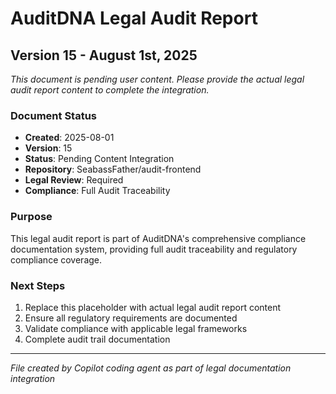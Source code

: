 # AuditDNA Legal Audit Report
## Version 15 - August 1st, 2025

*This document is pending user content. Please provide the actual legal audit report content to complete the integration.*

### Document Status
- **Created**: 2025-08-01
- **Version**: 15
- **Status**: Pending Content Integration
- **Repository**: SeabassFather/audit-frontend
- **Legal Review**: Required
- **Compliance**: Full Audit Traceability

### Purpose
This legal audit report is part of AuditDNA's comprehensive compliance documentation system, providing full audit traceability and regulatory compliance coverage.

### Next Steps
1. Replace this placeholder with actual legal audit report content
2. Ensure all regulatory requirements are documented
3. Validate compliance with applicable legal frameworks
4. Complete audit trail documentation

---
*File created by Copilot coding agent as part of legal documentation integration*